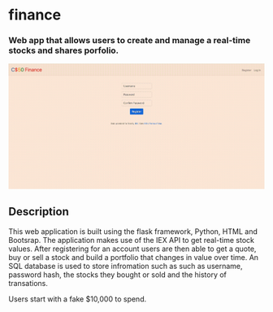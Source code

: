 # finance
### Web app that allows users to create and manage a real-time stocks and shares porfolio. 


![](/static/finance.gif)


## Description

This web application is built using the flask framework, Python, HTML and Bootsrap. The application makes use of the IEX API to get real-time stock values. After registering for an account users are then able to get a quote, buy or sell a stock and build a portfolio that changes in value over time. An SQL database is used to store infromation such as such as username, password hash, the stocks they bought or sold and the history of transations. 

Users start with a fake $10,000 to spend.
